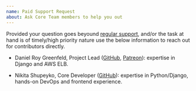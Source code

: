 ```yaml
---
name: Paid Support Request
about: Ask Core Team members to help you out
---
```


Provided your question goes beyound [regular support](https://github.com/pydanny/cookiecutter-django/issues/new?template=question.md), and/or the task at hand is of timely/high priority nature use the below information to reach out for contributors directly.

* Daniel Roy Greenfeld, Project Lead ([GitHub](https://github.com/pydanny), [Patreon](https://www.patreon.com/danielroygreenfeld)): expertise in Django and AWS ELB.

* Nikita Shupeyko, Core Developer ([GitHub](https://github.com/webyneter)): expertise in Python/Django, hands-on DevOps and frontend experience.
